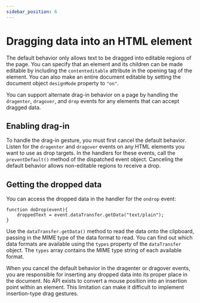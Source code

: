 ```yaml
---
sidebar_position: 6
---
```


# Dragging data into an HTML element

The default behavior only allows text to be dragged into editable regions of the
page. You can specify that an element and its children can be made editable by
including the `contenteditable` attribute in the opening tag of the element. You
can also make an entire document editable by setting the document object
`designMode` property to `"on"`.

You can support alternate drag-in behavior on a page by handling the
`dragenter`, `dragover`, and `drop` events for any elements that can accept
dragged data.

## Enabling drag-in

To handle the drag-in gesture, you must first cancel the default behavior.
Listen for the `dragenter` and `dragover` events on any HTML elements you want
to use as drop targets. In the handlers for these events, call the
`preventDefault()` method of the dispatched event object. Canceling the default
behavior allows non-editable regions to receive a drop.

## Getting the dropped data

You can access the dropped data in the handler for the `ondrop` event:

    function doDrop(event){
    	droppedText = event.dataTransfer.getData("text/plain");
    }

Use the `dataTransfer.getData()` method to read the data onto the clipboard,
passing in the MIME type of the data format to read. You can find out which data
formats are available using the `types` property of the `dataTransfer` object.
The `types` array contains the MIME type string of each available format.

When you cancel the default behavior in the dragenter or dragover events, you
are responsible for inserting any dropped data into its proper place in the
document. No API exists to convert a mouse position into an insertion point
within an element. This limitation can make it difficult to implement
insertion-type drag gestures.
